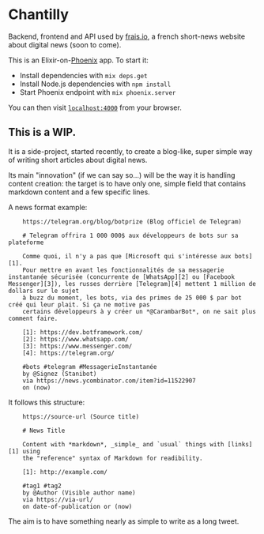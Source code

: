 # Chantilly

Backend, frontend and API used by [frais.io](http://frais.io/), a french
short-news website about digital news (soon to come).

This is an Elixir-on-[Phoenix](http://www.phoenixframework.org/) app.
To start it:

  * Install dependencies with `mix deps.get`
  * Install Node.js dependencies with `npm install`
  * Start Phoenix endpoint with `mix phoenix.server`

You can then visit [`localhost:4000`](http://localhost:4000) from your browser.

## This is a WIP.

It is a side-project, started recently, to create a blog-like, super simple
way of writing short articles about digital news.

Its main "innovation" (if we can say so…) will be the way it is handling
content creation: the target is to have only one, simple field that contains
markdown content and a few specific lines.

A news format example:

        https://telegram.org/blog/botprize (Blog officiel de Telegram)

        # Telegram offrira 1 000 000$ aux développeurs de bots sur sa plateforme

        Comme quoi, il n'y a pas que [Microsoft qui s'intéresse aux bots][1].
        Pour mettre en avant les fonctionnalités de sa messagerie instantanée sécurisée (concurrente de [WhatsApp][2] ou [Facebook Messenger][3]), les russes derrière [Telegram][4] mettent 1 million de dollars sur le sujet
        à buzz du moment, les bots, via des primes de 25 000 $ par bot créé qui leur plait. Si ça ne motive pas
        certains développeurs à y créer un *@CarambarBot*, on ne sait plus comment faire.

        [1]: https://dev.botframework.com/
        [2]: https://www.whatsapp.com/
        [3]: https://www.messenger.com/
        [4]: https://telegram.org/

        #bots #telegram #MessagerieInstantanée
        by @Signez (Stanibot)
        via https://news.ycombinator.com/item?id=11522907
        on (now)

It follows this structure:

        https://source-url (Source title)

        # News Title

        Content with *markdown*, _simple_ and `usual` things with [links][1] using
        the "reference" syntax of Markdown for readibility.

        [1]: http://example.com/

        #tag1 #tag2
        by @Author (Visible author name)
        via https://via-url/
        on date-of-publication or (now)

The aim is to have something nearly as simple to write as a long tweet.

